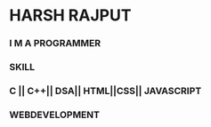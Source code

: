 # HARSH RAJPUT
### I M A PROGRAMMER
###   SKILL 
### C || C++|| DSA|| HTML||CSS|| JAVASCRIPT
### WEBDEVELOPMENT 
